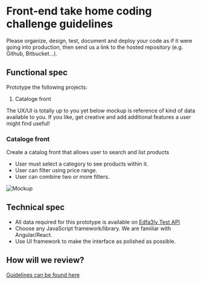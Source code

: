 Front-end take home coding challenge guidelines
===============================================

Please organize, design, test, document and deploy your code as if it were
going into production, then send us a link to the hosted repository (e.g.
Github, Bitbucket...).

Functional spec
---------------

Prototype the following projects:

1. Cataloge front 

The UX/UI is totally up to you yet below mockup is reference of kind of data available to you. If you like, get creative and add additional
features a user might find useful!

### Cataloge front

Create a catalog front that allows user to search and list products
 
* User must select a category to see products within it.
* User can filter using price range.
* User can combine two or more filters.

![Mockup](https://dl.dropboxusercontent.com/s/vzxjzl27l9ekvhx/Front-end%20code%20challenge.png)


Technical spec
--------------
* All data required for this prototype is available on [Edfa3ly Test API](http://test-api.edfa3ly.io)
* Choose any JavaScript framework/library. We are familiar with Angular/React.
* Use UI framework to make the interface as polished as possible.

How will we review?
-------------------

[Guidelines can be found here](README.md)